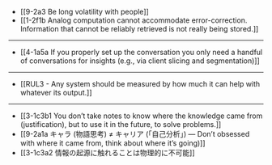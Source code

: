 - [[9-2a3 Be long volatility with people]]
- [[1-2f1b Analog computation cannot accommodate error-correction. Information that cannot be reliably retrieved is not really being stored.]]
---
- [[4-1a5a If you properly set up the conversation you only need a handful of conversations for insights (e.g., via client slicing and segmentation)]]
---
- [[RUL3 - Any system should be measured by how much it can help with whatever its output.]]
---
- [[3-1c3b1 You don’t take notes to know where the knowledge came from (justification), but to use it in the future, to solve problems.]]
- [[9-2a1a キャラ (物語思考) ≠ キャリア (「自己分析」) — Don’t obsessed with where it came from, think about where it’s going)]]
- [[3-1c3a2 情報の起源に触れることは物理的に不可能]]
